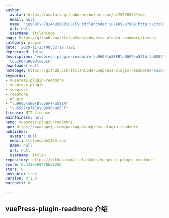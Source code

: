 ```yaml
---
author:
  avatar: https://avatars.githubusercontent.com/u/25076543?v=4
  email: null
  name: "\u968F\u7B14\u5DDD\u8FF9 itclancoder \u7AD9\u70B9:http://itclan.cn/"
  url: null
  username: itclanCode
bugs: https://github.com/itclanCode/vuepress-plugin-readmore/issues
category: plugin
date: '2020-11-23T08:32:12.722Z'
deprecated: false
description: "vuepress-plugin-readmore \u9605\u8BFB\u66F4\u591A \u6587\u7AE0\u90E8\
  \u5206\u9690\u85CF"
downloads: null
homepage: https://github.com/itclanCode/vuepress-plugin-readmore#readme
keywords:
- vuepress-plugin-readmore
- vuepress-plugin
- vuepress
- readmore
- plugin
- "\u9605\u8BFB\u66F4\u591A"
- "\u6587\u7AE0\u9690\u85CF"
license: MIT License
maintainers: null
name: vuepress-plugin-readmore
npm: https://www.npmjs.com/package/vuepress-plugin-readmore
publisher:
  avatar: null
  email: itclancode@163.com
  name: null
  url: null
  username: itclan
repository: https://github.com/itclanCode/vuepress-plugin-readmore
score: 0.4316569476630256
stars: 0
unstable: true
version: 0.1.0
watchers: 0

---
```


## vuePress-plugin-readmore 介绍
